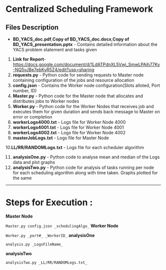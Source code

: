 # Centralized Scheduling Framework

## Files Description

* **BD_YACS_doc.pdf**,**Copy of BD_YACS_doc.docx**,**Copy of BD_YACS_presentation.pptx** - Contains detailed information about the YACS problem statement and tasks given

1. **Link for Report**-https://docs.google.com/document/d/1LdATPdnXL5Vwj_SmwLPAih77Ky-NQ5vJBe7ebKyR5Z4/edit?usp=sharing
2. **requests.py** - Python code for sending requests to Master node containing configuration of the jobs and resource allocation
3. **config.json** - Contains the Worker node configuration(Slots alloted, Port number, ID)
4. **Master.py** - Python code for the Master node that allocates and distributes jobs to Worker nodes
5. **Worker.py** - Python code for the Worker Nodes that receives job and executes them for given duration and sends back message to Master on error or completion
6. **workerLogs4000.txt** - Logs file for Worker Node 4000
7. **workerLogs4001.txt** - Logs file for Worker Node 4001
8. **workerLogs4002.txt** - Logs file for Worker Node 4002
9. **masterJobLogs.txt** - Logs file for Master Node

10.**LL/RR/RANDOMLogs.txt** - Logs file for each scheduler algorithm

11. **analysisOne.py** - Python code to analyse mean and median of the Logs data and plot graphs
12. **analysisTwo.py** - Python code for analysis of tasks running per node for each scheduling algorithm along with time taken. Graphs plotted for the same

---

# Steps for Execution :

**Master Node**

```Master.py config.json _schedulingAlgo_```
**Worker Node**

```Worker.py _port#_ _WorkerID_```
**analysisOne**

```analysis.py _LogsFileName_```

**analysisTwo**

```analysisTwo.py _LL/RR/RANDOMLogs.txt_```
